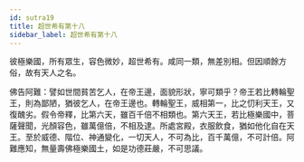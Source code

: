 ```yaml
---
id: sutra19
title: 超世希有第十八
sidebar_label: 超世希有第十八
---
```


彼極樂國，所有眾生，容色微妙，超世希有。咸同一類，無差別相。但因順餘方俗，故有天人之名。

佛告阿難：譬如世間貧苦乞人，在帝王邊，面貌形狀，寧可類乎？帝王若比轉輪聖王，則為鄙陋，猶彼乞人，在帝王邊也。轉輪聖王，威相第一，比之忉利天王，又復醜劣。假令帝釋，比第六天，雖百千倍不相類也。第六天王，若比極樂國中，菩薩聲聞，光顏容色，雖萬億倍，不相及逮。所處宮殿，衣服飲食，猶如他化自在天王。至於威德、階位、神通變化，一切天人，不可為比，百千萬億，不可計倍。阿難應知，無量壽佛極樂國土，如是功德莊嚴，不可思議。